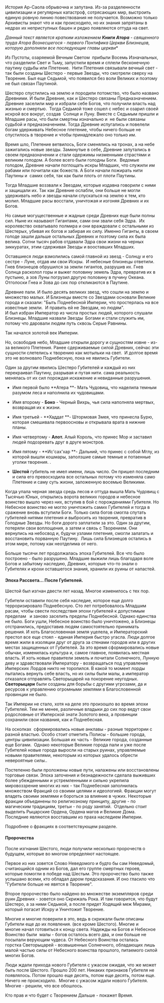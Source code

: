 
История Ар-Саола обрывочна и запутана. Из-за разделенности цивилизации и регулярных катастроф, сотрясающих мир, выстроить единую ровную линию повествования не получается. Возможно только Архивисты знают что и как происходило, но их знания запрятаны в недрах их неприступных башен и редко появляются оттуда на свет. 

*Данный текст является кратким изложением **Книги Атора** - священного труда Атора Вознесшегося - первого Понтифика Церкви Близнецов, которую дополняли все последующие главы церкви**

Из Пустоты, озаряемой Вечным Светом  прибыли Восемь Изначальных, что разделили Свет и Тьму, запустили время и сплели бесконечную паутину судьбы или Плетение.  Нити Плетения связывали вечный свет - так были созданы Шестеро - первые Звезды, что смотрели сверху на Творение. Был еще Седьмой, что появился без воли Великих и поэтому не был связан Паутиной. 

Шестеро спустились на землю и породили потомство, что было названо Древними. И были Древние, как и Шестеро связаны Предназначением. Древние заселили мир и избрали себе Богов, что получили власть над жизнью и смертью.  Тогда Седьмой тоже сошел с небес и озарил своей искрой все вокруг, создав  Солнце и Луну. Вместе с Седьмым пришли и Младшие расы, что были смертны изначально и  не были связаны судьбой и предназначением. Тогда Древние испугались и повелели богам удерживать Небесное плетение, чтобы ничего больше не спустилось в творение и чтобы принадлежало оно только им. 

Время шло, Плетение ветвилось, Боги сменялись на тронах, а на небе зажигались новые звезды. Замкнутые в себе, Древние запутались в своем предназначении и стали одержимы низменными страстями и великим голодом. А более всего были голодны Боги.  Ведомые голодом, Древние начали поглощать искры Младших, что служили им рабами или почитали как божеств. А Боги начали пожирать нити Паутины и  самих себя, так как были плоть от плоти Паутины.  

Тогда Младшие воззвали к Звездам, которые издавна говорили с ними и защищали их. Так как Древние ослабли, они больше не могли удерживать небо и звезды начали спускаться на землю к тем, кто молил. Младшие расы восстали, уничтожая и изгоняя Древних и их Богов. 

Но самые могущественные и жадные среди Древних еще были полны сил. Ныне их называют Гигантами, сами они звали себя Эдра.  Их королевство охватывало полмира и они враждовали с остальными из Шестерых, убивая их богов и забирая их силу. Именно Гиганты, в своем голоде зашли дальше остальных Древних и поэтому сила их была велика. Сотни тысяч рабов отдавали Эдра свои жизни на черных зиккуратах, этим сдерживая Звезды и вооставших Младших.

Оставшиеся люди взмолились самой главной из звезд - Солнцу и его сестре - Луне, отдав им свои Искры.  И небесные близнецы ответили. Гнев близнецов обрушился за земли гигантов, разрушив их. Гнев Солнца расколол горы и выжег половину земель Эдра, превратив их в пустыню, а зов Луны погрузил другую половину в пучину Океана. Отголоски Гнеа и Зова до сих пор откликаются в Паутине. 

Древние пали. И было десять великих звезд, что сошли на землю и множество малых. И Близнецы вместе со Звездами основали Великие города и сказали: "Быть Поднебесной Империи, что простерлась на все известные земли.  И править ей не Звездам, но людям".  
И был избран Император из числа простых людей, которого слушали Близнецы. Младшие назвали Звезды  Богами и стали служить им, потому что даровали людям путь сквозь Серые Равнины.

Так начался золотой век Империи. 

Но, освободив небо, Младшие открыли дорогу и сущностям извне - из-за великого Плетения. Ранее сдерживаемые силой Древних, сейчас эти сущности слетелись к творению как мотыльки на свет.  И долгое время это не волновало Поднебесную, пока не явились Губители. 

Один за другим явились Шестеро Губителей и каждый из них перекраивал Паутину, разрывая и путая нити. сама реальность менялась от их сил порождая искажение и невиданные разрушения.  

- Имя первой было **Атера **- Мать Чудовищ, что наделила темным разумом леса и наполнила их чудовищами.
    
- Имя второму - **Боко** - Черный Вихрь, чья сила наполняла мертвых, возвращая их к жизни. 
    
- Имя третьей - **Хаддат **- Штормовая Змея, что принесла Бурю, которая смешивала первоосновы и открывала врата в нижние планы.
    
- Имя четвертому - **Алот.** Алый Король, что принес Мор и заставил людей подозревать друг в друге монстров.
    
- Имя пятому - **Ис'сах'хар **- Дальний, что принес с собой Мглу, из которой вышли кошмары, заползшие самые темные и потаенные уголки творения. . 
    
- **Шестой** губитель не имел имени, лишь число. Он пришел последним и сила его превосходила все остальных потому что изменяла само Плетение и саму суть жизни, заложенную восемью Великими. 
    

Когда упала черная звезда средь лесов и оттуда вышла Мать Чудовищ с Тысячью Юных, открылись ворота великих городов и небесное воинство вышло через них, вступив в бой с порождениями Губителя. Но Небесное воинство не могло уничтожить самих Губителей и тогда в сражение вновь вступили Боги. Только сила богов смогла спутать губителей нитями плетения и выбросить из творения, превратив в Голодные Звезды. Но боги дорого заплатили за это. Один за другим, потеряли свои воплощения, а затем и связь с Творением. Они вернулись на небосвод и, будучи узлами плетения, смогли залатать и восстановить порванную Паутину.  Лишь сила Близнецов остались в этом мире, потому как неотделима от него. 

Больше тысячи лет продолжалась эпоха Губителей. Все что было построено - было разрушено. Младшие выжили лишь благодаря воле Богов и забытому наследию, Древних, которые что-то знали о Губителях и крохи оставшегося знания, хранили их руины от напастей. 

#### Эпоха Рассвета... После Губителей.

Шестой был изгнан двести лет назад. Многое изменилось с тех пор. 

Губители оставили после себя наследие, которое еще долго терроризировало Поднебесную. Сто лет потребовалось Младшим расам, чтобы свести последствия эпохи губителей к допустимым пределам   и заново заселить пределы Поднебесной. Однако единства не было. Боги ушли, Небесное воинство было уничтожено, а Близнецы отстранились, предоставив людям самостоятельно принимать решения. И хоть Благословенная земля уцелела, и Императорский престол все еще стоял - единая Империя быстро угасла. Люди долгое время жили в изоляции друг от друга за стенами городов или в других местах защищенных от Губителей. За это время сформировались новые обычаи, изменилась культура и, самое главное, появилась местная власть. И хоть новые правители земель и почитали Солнечного, Лунную деву и здравствовали Императору - возвращаться под управление Имперских Лордов никто не торопился. В какой то момент лорды пытались вернуть себе власть, но их силы были малы, а император отказался отправлять Светорыцарей на покорение неугодных. **Светорыцари** были созданы для борьбы с другими угрозами, да и ресурсов к управлению огромными землями в Благословенной провинции не было. 

Так Империи не стало, хотя на деле это произошло во время эпохи Губителей. Тем не менее, различные владыки до сих пор ведут свои родословные от Имперской знати Золотого века, а провинции сохранили свои названия, как и Поднебесная.

На осколках  сформировались новые анклавы - разные территории с разной властью. Особо стоит отметить Полисы - большие города, центры цивилизации. Большая их часть - Великие города, созданные еще Богами.  Однако некоторые Великие города пали и уже после Губителей новые города выросли на старых руинах, управляемые новыми правителями, некоторым из которых удалось обрести невероятные силы..  

Постепенно были проложены новые пути, налажены или восстановлены торговые связи. Эпоха заточения и безнадежности сделала выживших более убежденными и устремленными и сильно укрепила мировоззрение многих из них - так Поднебесная заполнилась множеством Фракций со своими целями и идеологией. Фракции могут владеть своими землями и бороться за влияние в чужих. Некоторые фракции объединены по религиозному принципу, другие - по магическим традициям, третьи - по роду занятий.  Отдельно стоит выделить Рыцарские Ордена, Ордена магов и Великие Дома. Последние являются восставшим из праха наследием Империи. 

Подробнее о фракциях в соответствующем разделе. 

#### Пророчества

После изгнания Шестого, люди получили несколько пророчеств о будущем, которые во многом определяют настоящее. 

Первое из них зовется Слово Неведомого и будто бы сам Неведомый, считающийся одним из Богов, дал его группе смертных героев,  которые помогли в победе над Шестым. Это пророчество было также услышано всеми, кто обладал даром предсказания. И оно гласило что "Губители больше не явятся в Творение". 

Второе пророчество было найдено во множестве экземпляров среди руин Древних - зовется оно Скрижаль Рока. И там говорится, что будут Шестеро, а за ними Седьмой, а после придет Ходящий меж Мирами, который погасит Искру и Уничтожит Творение. 

Многие и многие поверили в это, ведь в скрижали были описаны Губители еще до их появления. (все кроме Шестого). Многие и многие начал готовиться к концу света. Надежды на Богов и Небесное Воинство были  малы - богов осталось всего два, и они больше не посылали верующим чудеса. От Небесного Воинства осталась горстка Светорыцарей - возвышенных Солнечного, обладающих лишь малой частью силы от Небесного воинства прошлого, питаемого силой многих Богов. 

Люди ждали прихода нового Губителя с ужасом ожидая, что же может быть после Шестого. Прошло 200 лет. Никаких признаков Губителя не появлялось. Потом прошло еще десять, потом еще десять, потом еще. Ничего не происходило.  Многие с ужасом ждали нового Губителя. Многие - решили, что все обошлось. 

Кто прав и что будет с Творением Дальше - покажет Время.